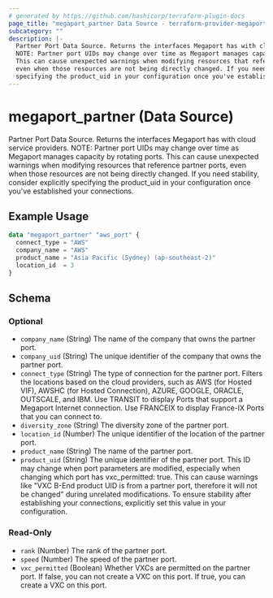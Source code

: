```yaml
---
# generated by https://github.com/hashicorp/terraform-plugin-docs
page_title: "megaport_partner Data Source - terraform-provider-megaport"
subcategory: ""
description: |-
  Partner Port Data Source. Returns the interfaces Megaport has with cloud service providers.
  NOTE: Partner port UIDs may change over time as Megaport manages capacity by rotating ports.
  This can cause unexpected warnings when modifying resources that reference partner ports,
  even when those resources are not being directly changed. If you need stability, consider explicitly
  specifying the product_uid in your configuration once you've established your connections.
---
```


# megaport_partner (Data Source)

Partner Port Data Source. Returns the interfaces Megaport has with cloud service providers. 
NOTE: Partner port UIDs may change over time as Megaport manages capacity by rotating ports. 
This can cause unexpected warnings when modifying resources that reference partner ports, 
even when those resources are not being directly changed. If you need stability, consider explicitly 
specifying the product_uid in your configuration once you've established your connections.

## Example Usage

```terraform
data "megaport_partner" "aws_port" {
  connect_type = "AWS"
  company_name = "AWS"
  product_name = "Asia Pacific (Sydney) (ap-southeast-2)"
  location_id  = 3
}
```

<!-- schema generated by tfplugindocs -->
## Schema

### Optional

- `company_name` (String) The name of the company that owns the partner port.
- `company_uid` (String) The unique identifier of the company that owns the partner port.
- `connect_type` (String) The type of connection for the partner port. Filters the locations based on the cloud providers, such as AWS (for Hosted VIF), AWSHC (for Hosted Connection), AZURE, GOOGLE, ORACLE, OUTSCALE, and IBM. Use TRANSIT to display Ports that support a Megaport Internet connection. Use FRANCEIX to display France-IX Ports that you can connect to.
- `diversity_zone` (String) The diversity zone of the partner port.
- `location_id` (Number) The unique identifier of the location of the partner port.
- `product_name` (String) The name of the partner port.
- `product_uid` (String) The unique identifier of the partner port. This ID may change when port parameters are modified, especially when changing which port has vxc_permitted: true. This can cause warnings like "VXC B-End product UID is from a partner port, therefore it will not be changed" during unrelated modifications. To ensure stability after establishing your connections, explicitly set this value in your configuration.

### Read-Only

- `rank` (Number) The rank of the partner port.
- `speed` (Number) The speed of the partner port.
- `vxc_permitted` (Boolean) Whether VXCs are permitted on the partner port. If false, you can not create a VXC on this port. If true, you can create a VXC on this port.
